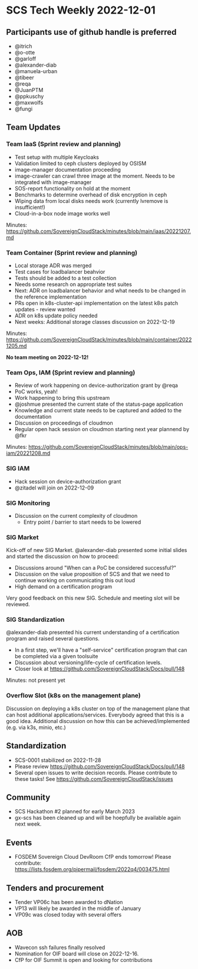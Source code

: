 # SCS Tech Weekly 2022-12-01

## Participants  use of github handle is preferred
* @itrich
* @o-otte
* @garloff
* @alexander-diab
* @manuela-urban
* @tibeer
* @reqa
* @JuanPTM
* @ppkuschy
* @maxwolfs
* @fungi

## Team Updates

### Team IaaS (Sprint review and planning)
* Test setup with multiple Keycloaks
* Validation limited to ceph clusters deployed by OSISM
* image-manager documentation proceeding
* image-crawler can crawl three image at the moment. Needs to be integrated with image-manager
* SOS-report functionality on hold at the moment
* Benchmarks to determine overhead of disk encryption in ceph
* Wiping data from local disks needs work (currently lvremove is insufficient!)
* Cloud-in-a-box node image works well
    
Minutes: https://github.com/SovereignCloudStack/minutes/blob/main/iaas/20221207.md

### Team Container (Sprint review and planning)
* Local storage ADR was merged
* Test cases for loadbalancer beahvior
* Tests should be added to a test collection
* Needs some research on appropriate test suites
* Next:  ADR on loadbalancer behavior and what needs to be changed in the reference implementation
* PRs open in k8s-cluster-api implementation on the latest k8s patch updates - review wanted
* ADR on k8s update policy needed
* Next weeks: Additional storage classes discussion on 2022-12-19

Minutes: https://github.com/SovereignCloudStack/minutes/blob/main/container/20221205.md

**No team meeting on 2022-12-12!**

### Team Ops, IAM (Sprint review and planning)

* Review of work happening on device-authorization grant by @reqa
* PoC works, yeah!
* Work happening to bring this upstream
* @joshmue presented the current state of the status-page application
* Knowledge and current state needs to be captured and added to the documentation
* Discussion on proceedings of cloudmon
* Regular open hack session on cloudmon starting next year plannend by @fkr 

Minutes: https://github.com/SovereignCloudStack/minutes/blob/main/ops-iam/20221208.md

### SIG IAM
* Hack session on device-authorization grant
* @zitadel will join on 2022-12-09

### SIG Monitoring
* Discussion on the current complexity of cloudmon
  * Entry point / barrier to start needs to be lowered

### SIG Market
Kick-off of new SIG Market. @alexander-diab presented some initial slides and started the discussion on how to proceed:
* Discussions around "When can a PoC be considered successful?"
* Discussion on the value proposition of SCS and that we need to continue working on communicating this out loud
* High demand on a certification program

Very good feedback on this new SIG. Schedule and meeting slot will be reviewed.

### SIG Standardization
@alexander-diab presented his current understanding of a certification program and raised several questions.
* In a first step, we'll have a "self-service" certification program that can be completed via a given toolsuite
* Discussion about versioning/life-cycle of certification levels. 
* Closer look at https://github.com/SovereignCloudStack/Docs/pull/148

Minutes: not present yet

### Overflow Slot (k8s on the management plane)
Discussion on deploying a k8s cluster on top of the management plane that can host additional applications/services. Everybody agreed that this is a good idea. Additional discussion on how this can be achieved/implemented (e.g. via k3s, minio, etc.)

## Standardization
* SCS-0001 stabilized on 2022-11-28
* Please review https://github.com/SovereignCloudStack/Docs/pull/148
* Several open issues to write decision records. Please contribute to these tasks! See https://github.com/SovereignCloudStack/issues

## Community
* SCS Hackathon #2 planned for early March 2023
* gx-scs has been cleaned up and will be hoepfully be available again next week.

## Events
* FOSDEM Sovereign Cloud DevRoom CfP ends tomorrow! Please contribute: https://lists.fosdem.org/pipermail/fosdem/2022q4/003475.html

## Tenders and procurement
* Tender VP06c has been awarded to dNation
* VP13 will likely be awarded in the middle of January
* VP09c was closed today with several offers

## AOB
* Wavecon ssh failures finally resolved
* Nomination for OIF board will close on 2022-12-16.
* CfP for OIF Summit is open and looking for contributions
